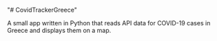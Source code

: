 "# CovidTrackerGreece" 

A small app written in Python that reads API data for COVID-19 cases in Greece and displays them on a map.
